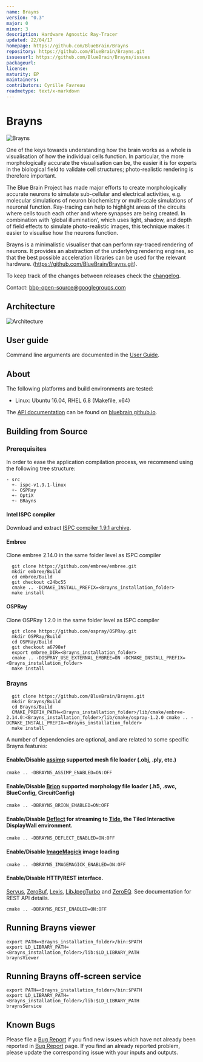 ```yaml
---
name: Brayns
version: "0.3"
major: 0
minor: 3
description: Hardware Agnostic Ray-Tracer
updated: 22/04/17
homepage: https://github.com/BlueBrain/Brayns
repository: https://github.com/BlueBrain/Brayns.git
issuesurl: https://github.com/BlueBrain/Brayns/issues
packageurl: 
license: 
maturity: EP
maintainers: 
contributors: Cyrille Favreau
readmetype: text/x-markdown
---
```

# Brayns

![Brayns](doc/images/Brayns.png)

One of the keys towards understanding how the brain works as a whole is
visualisation of how the individual cells function. In particular, the more
morphologically accurate the visualisation can be, the easier it is for experts
in the biological field to validate cell structures; photo-realistic rendering
is therefore important.

The Blue Brain Project has made major efforts to create morphologically accurate
neurons to simulate sub-cellular and electrical activities, e.g. molecular
simulations of neuron biochemistry or multi-scale simulations of neuronal
function. Ray-tracing can help to highlight areas of the circuits where cells
touch each other and where synapses are being created. In combination with
‘global illumination’, which uses light, shadow, and depth of field effects to
simulate photo-realistic images, this technique makes it easier to visualise how
the neurons function.

Brayns is a minimalistic visualiser that can perform ray-traced rendering of
neurons. It provides an abstraction of the underlying rendering engines, so that
the best possible acceleration libraries can be used for the relevant hardware.
(https://github.com/BlueBrain/Brayns.git).

To keep track of the changes between releases check the [changelog](doc/Changelog.md).

Contact: bbp-open-source@googlegroups.com

## Architecture

![Architecture](doc/images/Architecture.png)

## User guide

Command line arguments are documented in the [User Guide](doc/UserGuide.md).

## About

The following platforms and build environments are tested:

* Linux: Ubuntu 16.04, RHEL 6.8 (Makefile, x64)

The [API documentation](http://bluebrain.github.io/Brayns-0.1/index.html)
can be found on [bluebrain.github.io](http://bluebrain.github.io/).

## Building from Source

### Prerequisites

In order to ease the application compilation process, we recommend using the
following tree structure:

```
- src
  +- ispc-v1.9.1-linux
  +- OSPRay
  +- OptiX
  +- BRayns
```

#### Intel ISPC compiler

Download and extract [ISPC compiler 1.9.1 archive](https://ispc.github.io/downloads.html).

#### Embree

Clone embree 2.14.0 in the same folder level as ISPC compiler

```
  git clone https://github.com/embree/embree.git
  mkdir embree/Build
  cd embree/Build
  git checkout c24bc55
  cmake .. -DCMAKE_INSTALL_PREFIX=<Brayns_installation_folder>
  make install
```

#### OSPRay

Clone OSPRay 1.2.0 in the same folder level as ISPC compiler

```
  git clone https://github.com/ospray/OSPRay.git
  mkdir OSPRay/Build
  cd OSPRay/Build
  git checkout a6798ef
  export embree_DIR=<Brayns_installation_folder>
  cmake .. -DOSPRAY_USE_EXTERNAL_EMBREE=ON -DCMAKE_INSTALL_PREFIX=<Brayns_installation_folder>
  make install
```

### Brayns

```
  git clone https://github.com/BlueBrain/Brayns.git
  mkdir Brayns/Build
  cd Brayns/Build
  CMAKE_PREFIX_PATH=<Brayns_installation_folder>/lib/cmake/embree-2.14.0:<Brayns_installation_folder>/lib/cmake/ospray-1.2.0 cmake .. -DCMAKE_INSTALL_PREFIX=<Brayns_installation_folder>
  make install
```

A number of dependencies are optional, and are related to some specific Brayns
features:

#### Enable/Disable [assimp](https://github.com/assimp/assimp) supported mesh file loader (.obj, .ply, etc.)
```
cmake .. -DBRAYNS_ASSIMP_ENABLED=ON:OFF
```

#### Enable/Disable [Brion](https://github.com/BlueBrain/Brion) supported morphology file loader (.h5, .swc, BlueConfig, CircuitConfig)
```
cmake .. -DBRAYNS_BRION_ENABLED=ON:OFF
```

#### Enable/Disable [Deflect](https://github.com/BlueBrain/Deflect) for streaming to [Tide](https://github.com/BlueBrain/Tide), the Tiled Interactive DisplayWall environment.
```
cmake .. -DBRAYNS_DEFLECT_ENABLED=ON:OFF
```

#### Enable/Disable [ImageMagick](http://www.imagemagick.org) image loading
```
cmake .. -DBRAYNS_IMAGEMAGICK_ENABLED=ON:OFF
```

#### Enable/Disable HTTP/REST interface.
 [Servus](https://github.com/HBPVIS/Servus),
 [ZeroBuf](https://github.com/HBPVIS/ZeroBuf),
 [Lexis](https://github.com/HBPVIS/Lexis),
 [LibJpegTurbo](http://libjpeg-turbo.virtualgl.org) and
 [ZeroEQ](https://github.com/HBPVIS/ZeroEQ).
 See documentation for REST API details.
```
cmake .. -DBRAYNS_REST_ENABLED=ON:OFF
```

## Running Brayns viewer

```
export PATH=<Brayns_installation_folder>/bin:$PATH
export LD_LIBRARY_PATH=<Brayns_installation_folder>/lib:$LD_LIBRARY_PATH
braynsViewer
```

## Running Brayns off-screen service

```
export PATH=<Brayns_installation_folder>/bin:$PATH
export LD_LIBRARY_PATH=<Brayns_installation_folder>/lib:$LD_LIBRARY_PATH
braynsService
```

## Known Bugs

Please file a [Bug Report](https://github.com/BlueBrain/Brayns/issues) if you
find new issues which have not already been reported in
[Bug Report](https://github.com/BlueBrain/Brayns/issues) page. If you find an
already reported problem, please update the corresponding issue with your inputs
and outputs.

